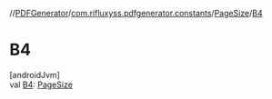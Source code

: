 //[PDFGenerator](../../../index.md)/[com.rifluxyss.pdfgenerator.constants](../index.md)/[PageSize](index.md)/[B4](-b4.md)

# B4

[androidJvm]\
val [B4](-b4.md): [PageSize](index.md)
